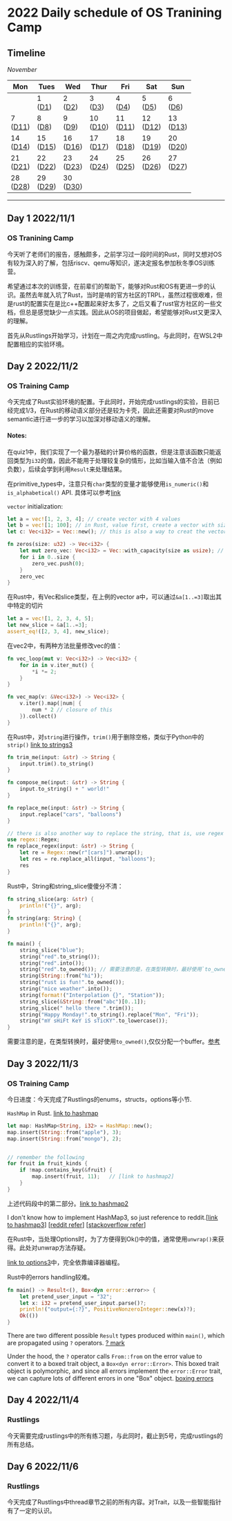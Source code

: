 # 2022 Daily schedule of OS Tranining Camp

## Timeline

*November*

| Mon               | Tues              | Wed                          | Thur                         | Fri                          | Sat               | Sun               |
| ----------------- | ----------------- | ---------------------------- | ---------------------------- | ---------------------------- | ----------------- | ----------------- |
|                   | 1 <br> ([D1](#day-1-2022111)) | 2 <br> ([D2](#day-2-2022112)) | 3 <br> ([D3](#day-3-2022113)) | 4 <br> ([D4](#day-4-2022114)) | 5 <br> ([D5](#day-5-2022115)) | 6 <br> ([D6](#day-6-2022116)) |
|7 <br> ([D11](#day-7-2022117)) | 8 <br> ([D8](#day-8-2022118))       | 9 <br> ([D9](#day-9-2022119))            | 10 <br> ([D10](#day-10-20221110))         | 11  <br>  ([D11](#day-11-20221111))             | 12      <br>    ([D12](#day-12-20221112))       | 13    <br>    ([D13](#day-13-20221113))             |
|14         <br>    ([D14](#day-14-20221114))        | 15        <br>    ([D15](#day-15-20221115))                    | 16    <br>     ([D16](#day-16-20221116))                      | 17    <br>      ([D17](#day-17-20221117))       |18    <br>    ([D18](#day-18-20221118))            | 19   <br>     ([D19](#day-19-20221119))            | 20   <br>    ([D20](#day-20-20221120))            |
|21       <br>    ([D21](#day-21-20221121))         | 22     <br>    ([D22](#day-22-20221122))                         | 23     <br>    ([D23](#day-23-20221123))                         | 24    <br>    ([D24](#day-24-20221124))                        | 25      <br>    ([D25](#day-25-20221125))             | 26         <br>    ([D26](#day-26-20221126))           | 27         <br>    ([D27](#day-27-20221127))           |
|28       <br>    ([D28](#day-28-20221128))           | 29         <br>    ([D29](#day-29-2022729))                    | 30        <br>    ([D30](#day-30-20221130))                     | 

------

## Day 1 2022/11/1

### OS Tranining Camp

今天听了老师们的报告，感触颇多，之前学习过一段时间的Rust，同时又想对OS有较为深入的了解，包括riscv、qemu等知识，遂决定报名参加秋冬季OS训练营。

希望通过本次的训练营，在前辈们的帮助下，能够对Rust和OS有更进一步的认识。虽然去年就入坑了Rust，当时是啃的官方社区的TRPL，虽然过程很艰难，但是rust的配置实在是比c++配置起来好太多了，之后又看了rust官方社区的一些文档，但总是感觉缺少一点实践。因此从OS的项目做起，希望能够对Rust又更深入的理解。

首先从Rustlings开始学习，计划在一周之内完成rustling。与此同时，在WSL2中配置相应的实验环境。

## Day 2 2022/11/2

### OS Training Camp

今天完成了Rust实验环境的配置。于此同时，开始完成rustlings的实验，目前已经完成1/3，在Rust的移动语义部分还是较为卡壳，因此还需要对Rust的move semantic进行进一步的学习以加深对移动语义的理解。

#### Notes:

在quiz1中，我们实现了一个最为基础的计算价格的函数，但是注意该函数只能返回类型为`i32`的值，因此不能用于处理较复杂的情形，比如当输入值不合法（例如负数），后续会学到利用`Result`来处理结果。

在primitive_types中，注意只有`char`类型的变量才能够使用`is_numeric()`和`is_alphabetical()` API.
具体可以参考[link](https://doc.rust-lang.org/std/primitive.char.html#method.is_numeric)

`vector` initialization:

```rust
let a = vec![1, 2, 3, 4]; // create vector with 4 values
let b = vec![1; 100]; // in Rust, value first, create a vector with size of 100 and all values equal to 1
let c: Vec<i32> = Vec::new(); // this is also a way to creat the vector

fn zeros(size: u32) -> Vec<i32> {
    let mut zero_vec: Vec<i32> = Vec::with_capacity(size as usize); // this is another way to init vec
    for i in 0..size {
        zero_vec.push(0);
    }
    zero_vec
}
```

在Rust中，有Vec和slice类型，在上例的vector a中，可以通过`&a[1..=3]`取出其中特定的切片

```rust
let a = vec![1, 2, 3, 4, 5];
let new_slice = &a[1..=3];
assert_eq!([2, 3, 4], new_slice);
```

在vec2中，有两种方法批量修改vec的值：

```rust
fn vec_loop(mut v: Vec<i32>) -> Vec<i32> {
    for in in v.iter_mut() {
        *i *= 2;
    }
}

fn vec_map(v: &Vec<i32>) -> Vec<i32> {
    v.iter().map(|num| {
        num * 2 // closure of this
    }).collect()
}
```

在Rust中，对`string`进行操作，`trim()`用于删除空格，类似于Python中的`strip()` [link to strings3](./rustlings/exercises/strings/strings3.rs)

```rust
fn trim_me(input: &str) -> String {
    input.trim().to_string()
}

fn compose_me(input: &str) -> String {
    input.to_string() + " world!"
}

fn replace_me(input: &str) -> String {
    input.replace("cars", "balloons")
}

// there is also another way to replace the string, that is, use regex
use regex::Regex;
fn replace_regex(input: &str) -> String {
    let re = Regex::new(r"[cars]").unwrap();
    let res = re.replace_all(input, "balloons");
    res
}
```

Rust中，String和string_slice傻傻分不清：

```rust
fn string_slice(arg: &str) {
    println!("{}", arg);
}
fn string(arg: String) {
    println!("{}", arg);
}

fn main() {
    string_slice("blue");
    string("red".to_string());
    string("red".into());
    string("red".to_owned()); // 需要注意的是，在类型转换时，最好使用`to_owned()`,仅仅分配一个buffer。
    string(String::from("hi"));
    string("rust is fun!".to_owned());
    string("nice weather".into());
    string(format!("Interpolation {}", "Station"));
    string_slice(&String::from("abc")[0..1]);
    string_slice(" hello there ".trim());
    string("Happy Monday!".to_string().replace("Mon", "Fri"));
    string("mY sHiFt KeY iS sTicKY".to_lowercase());
}
```

需要注意的是，在类型转换时，最好使用`to_owned()`,仅仅分配一个buffer。[参考](https://users.rust-lang.org/t/to-string-vs-to-owned-for-string-literals/1441/5#:~:text=I%20now%20strongly%20prefer%20to_owned()%20for%20string%20literals%20over%20either%20of%20to_string()%20or%20into().)

## Day 3 2022/11/3

### OS Training Camp

今日进度：今天完成了Rustlings的enums，structs，options等小节.

`HashMap` in Rust. [link to hashmap](./rustlings/exercises/hashmaps/hashmaps1.rs)

```rust
let map: HashMap<String, i32> = HashMap::new();
map.insert(String::from("apple"), 3);
map.insert(String::from("mongo"), 2);


// remember the following
for fruit in fruit_kinds {
    if !map.contains_key(&fruit) {
        map.insert(fruit, 11);   // [link to hashmap2]
    }
}
```

上述代码段中的第二部分。[link to hashmap2](./rustlings/exercises/hashmaps/hashmaps2.rs)

I don't know how to implement HashMap3, so just reference to reddit.[[link to hashmap3](./rustlings/exercises/hashmaps/hashmaps3.rs)] [[reddit refer](https://www.reddit.com/r/rust/comments/w4vf5a/idiomatic_hashmap_access_from_rustlings_exercise/)] [[stackoverflow refer](https://stackoverflow.com/questions/73294897/correct-answer-at-rustlings-course-but-not-happy-with-it)]

在Rust中，当处理Options时，为了方便得到Ok()中的值，通常使用`unwrap()`来获得。此处对unwrap方法存疑。

[link to options3](./rustlings/exercises/options/options3.rs)中，完全依靠编译器编程。

Rust中的errors handling较难。

```rust
fn main() -> Result<(), Box<dyn error::error>> {
    let pretend_user_input = "32";
    let x: i32 = pretend_user_input.parse()?;
    println!("output={:?}", PositiveNonzeroInteger::new(x)?);
    Ok(())
}
```

There are two different possible `Result` types produced within `main()`, which are propagated using `?` operators. [? mark](https://doc.rust-lang.org/stable/rust-by-example/error/multiple_error_types/reenter_question_mark.html)

Under the hood, the `?` operator calls `From::from` on the error value to convert it to a boxed trait object, a `Box<dyn error::Error>`. This boxed trait object is polymorphic, and since all errors implement the `error::Error` trait, we can capture lots of different errors in one "Box" object. [boxing errors](https://doc.rust-lang.org/stable/rust-by-example/error/multiple_error_types/boxing_errors.html)

## Day 4 2022/11/4

### Rustlings

今天需要完成rustlings中的所有练习题，与此同时，截止到5号，完成rustlings的所有总结。

## Day 6 2022/11/6

### Rustlings

今天完成了Rustlings中thread章节之前的所有内容。对Trait，以及一些智能指针有了一定的认识。